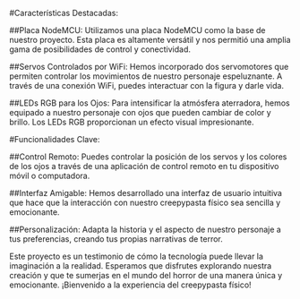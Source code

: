 #Características Destacadas:

##Placa NodeMCU: Utilizamos una placa NodeMCU como la base de nuestro proyecto. Esta placa es altamente versátil y nos permitió una amplia gama de posibilidades de control y conectividad.

##Servos Controlados por WiFi: Hemos incorporado dos servomotores que permiten controlar los movimientos de nuestro personaje espeluznante. A través de una conexión WiFi, puedes interactuar con la figura y darle vida.

##LEDs RGB para los Ojos: Para intensificar la atmósfera aterradora, hemos equipado a nuestro personaje con ojos que pueden cambiar de color y brillo. Los LEDs RGB proporcionan un efecto visual impresionante.

#Funcionalidades Clave:

##Control Remoto: Puedes controlar la posición de los servos y los colores de los ojos a través de una aplicación de control remoto en tu dispositivo móvil o computadora.

##Interfaz Amigable: Hemos desarrollado una interfaz de usuario intuitiva que hace que la interacción con nuestro creepypasta físico sea sencilla y emocionante.

##Personalización: Adapta la historia y el aspecto de nuestro personaje a tus preferencias, creando tus propias narrativas de terror.

Este proyecto es un testimonio de cómo la tecnología puede llevar la imaginación a la realidad. Esperamos que disfrutes explorando nuestra creación y que te sumerjas en el mundo del horror de una manera única y emocionante. ¡Bienvenido a la experiencia del creepypasta físico!
